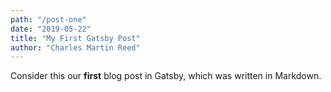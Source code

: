 ```yaml
---
path: "/post-one"
date: "2019-05-22"
title: "My First Gatsby Post"
author: "Charles Martin Reed"
---
```


Consider this our **first** blog post in Gatsby, which was written in Markdown.
